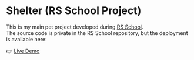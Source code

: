 # Shelter (RS School Project)

This is my main pet project developed during [RS School](https://rs.school/).  
The source code is private in the RS School repository, but the deployment is available here:

👉 [Live Demo](https://rolling-scopes-school.github.io/tarabrinjac-JSFEPRESCHOOL2024Q2/shelter/index.html)
